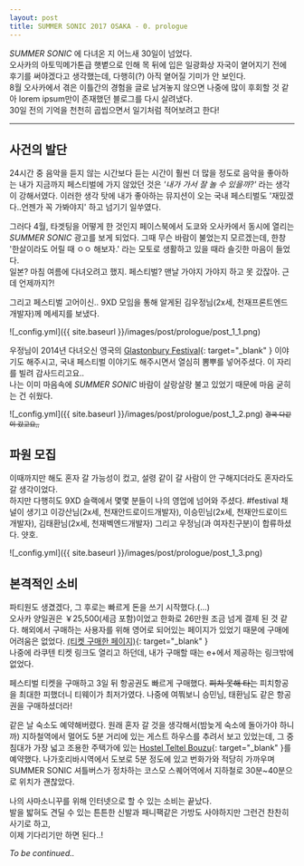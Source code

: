 ```yaml
---
layout: post
title: SUMMER SONIC 2017 OSAKA - 0. prologue
---
```


*SUMMER SONIC* 에 다녀온 지 어느새 30일이 넘었다.<br>
오사카의 아토믹메가톤급 햇볕으로 인해 목 뒤에 입은 일광화상 자국이 옅어지기 전에 후기를 써야겠다고 생각했는데, 다행히(?) 아직 옅어질 기미가 안 보인다.<br>
8월 오사카에서 겪은 이틀간의 경험을 글로 남겨놓지 않으면 나중에 많이 후회할 것 같아 lorem ipsum만이 존재했던 블로그를 다시 살려냈다.<br>
30일 전의 기억을 천천히 곱씹으면서 일기처럼 적어보려고 한다!

---

## 사건의 발단

24시간 중 음악을 듣지 않는 시간보다 듣는 시간이 훨씬 더 많을 정도로 음악을 좋아하는 내가 지금까지 페스티벌에 가지 않았던 것은
*'내가 가서 잘 놀 수 있을까?'* 라는 생각이 강해서였다.
이러한 생각 탓에 내가 좋아하는 뮤지션이 오는 국내 페스티벌도 '재밌겠다..언젠가 꼭 가봐야지' 하고 넘기기 일쑤였다.

그러다 4월, 타겟팅을 어떻게 한 것인지 페이스북에서 도쿄와 오사카에서 동시에 열리는 *SUMMER SONIC* 광고를 보게 되었다. 그때 무슨 바람이 불었는지 모르겠는데, 한창 '한살이라도 어릴 때 ㅇㅇ 해보자.' 라는 모토로 생활하고 있을 때라 솔깃한 마음이 들었다.<br>
일본? 마침 여름에 다녀오려고 했지. 페스티벌? 맨날 가야지 가야지 하고 못 갔잖아. 근데 언제까지?!<br>

그리고 페스티벌 고어이신.. 9XD 모임을 통해 알게된 김우정님(2x세, 천재프론트엔드개발자)께 메세지를 보냈다.


![_config.yml]({{ site.baseurl }}/images/post/prologue/post_1_1.png)


우정님이 2014년 다녀오신 영국의 [Glastonbury Festival](http://www.glastonburyfestivals.co.uk/){: target="_blank" } 이야기도 해주시고, 국내 페스티벌 이야기도 해주시면서 열심히 뽐뿌를 넣어주셨다.
이 자리를 빌려 감사드리고요..<br>
나는 이미 마음속에 *SUMMER SONIC* 바람이 살랑살랑 불고 있었기 때문에 마음 굳히는 건 쉬웠다.

![_config.yml]({{ site.baseurl }}/images/post/prologue/post_1_2.png)
<small>~~결국 다같이 갔고요,,~~</small>


## 파원 모집

이때까지만 해도 혼자 갈 가능성이 컸고, 설령 같이 갈 사람이 안 구해지더라도 혼자라도 갈 생각이었다.<br>
하지만 다행히도 9XD 슬랙에서 몇몇 분들이 나의 영업에 넘어와 주셨다. #festival 채널이 생기고 이강산님(2x세, 천재안드로이드개발자), 이승민님(2x세, 천재안드로이드개발자), 김태환님(2x세, 천재벡엔드개발자) 그리고 우정님(과 여자친구분)이 합류하셨다. 얏호.

![_config.yml]({{ site.baseurl }}/images/post/prologue/post_1_3.png)

## 본격적인 소비

파티원도 생겼겠다, 그 후로는 빠르게 돈을 쓰기 시작했다.(...)<br>
오사카 양일권은 ￥25,500(세금 포함)이었고 한화로 26만원 조금 넘게 결제 된 것 같다. 해외에서 구매하는 사용자를 위해 영어로 되어있는 페이지가 있었기 때문에 구매에 어려움은 없었다. [(티켓 구매한 페이지)](http://www.summersonic.com/2017/english/osaka.html#price){: target="_blank" }<br>
나중에 라쿠텐 티켓 링크도 열리고 하던데, 내가 구매할 때는 e+에서 제공하는 링크밖에 없었다.

페스티벌 티켓을 구매하고 3일 뒤 항공권도 빠르게 구매했다. ~~피치 못해 타는~~ 피치항공을 최대한 피했더니 티웨이가 최저가였다.
나중에 여쭤보니 승민님, 태환님도 같은 항공권을 구매하셨더라!

같은 날 숙소도 예약해버렸다. 원래 혼자 갈 것을 생각해서(밤늦게 숙소에 돌아가야 하니까) 지하철역에서 멀어도 5분 거리에 있는 게스트 하우스를 추려서 보고 있었는데,
그 중 침대가 가장 넓고 조용한 주택가에 있는 [Hostel Teltel Bouzu](https://www.agoda.com/ko-kr/pages/agoda/default/DestinationSearchResult.aspx?asq=X9RoXt6vK6k%2b%2fh63JRLMCegomJCOFBYzXWddV02fL9DXjkgAXRs5G%2bUYO2kWoBMy1rowxF%2bJDIxkgk19RG%2fK%2fZpBLG7U%2bazRQVmrQceQ6uBfCKfue%2bCJwAjdLLzaHx4x&type=1&device=c&network=g&adid=140380629085&rand=9786204373355831996&expid=&adpos=1t1&site_id=1732624&tag=386e42f9-e9ba-2b61-389a-6b8ace069d81&url=http://www.agoda.com/ko-kr/hostel-teltelbouzu/hotel/osaka-jp.html&gclid=EAIaIQobChMI9_OU2Ya01gIVGgQqCh2w0wElEAAYASAAEgL0JfD_BwE&cklg=1){: target="_blank" }를 예약했다.
나가호리바시역에서 도보로 5분 정도에 있고 번화가와 적당히 가까우며 SUMMER SONIC 셔틀버스가 정차하는 코스모 스퀘어역에서 지하철로 30분~40분으로 위치가 괜찮았다.

나의 사마소니꾸를 위해 인터넷으로 할 수 있는 소비는 끝났다.<br>
발을 밟혀도 견딜 수 있는 튼튼한 신발과 패니팩같은 가방도 사야하지만 그런건 찬찬히 사기로 하고,<br>
이제 기다리기만 하면 된다..!


*To be continued..*

